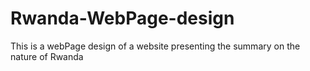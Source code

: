 # Rwanda-WebPage-design
This is a webPage design of a website presenting the summary on the nature of Rwanda
